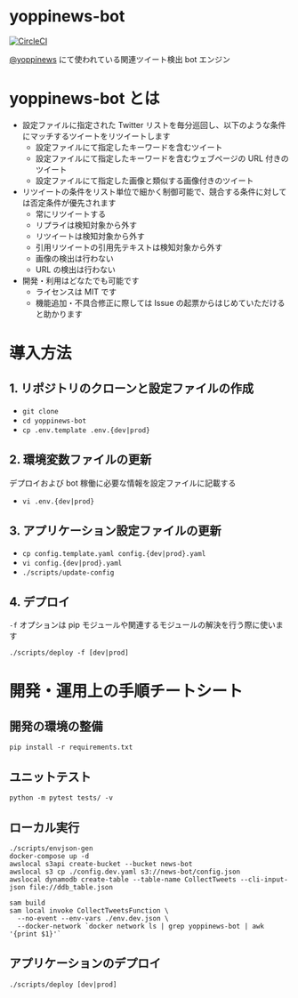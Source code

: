 yoppinews-bot
===============

[![CircleCI](https://circleci.com/gh/53ningen/yoppinews-bot/tree/develop.svg?style=svg)](https://circleci.com/gh/53ningen/yoppinews-bot/tree/develop)

[@yoppinews](https://twitter.com/yoppinews) にて使われている関連ツイート検出 bot エンジン

# yoppinews-bot とは

- 設定ファイルに指定された Twitter リストを毎分巡回し、以下のような条件にマッチするツイートをリツイートします
  - 設定ファイルにて指定したキーワードを含むツイート
  - 設定ファイルにて指定したキーワードを含むウェブページの URL 付きのツイート
  - 設定ファイルにて指定した画像と類似する画像付きのツイート
- リツイートの条件をリスト単位で細かく制御可能で、競合する条件に対しては否定条件が優先されます
  - 常にリツイートする
  - リプライは検知対象から外す
  - リツイートは検知対象から外す
  - 引用リツイートの引用先テキストは検知対象から外す
  - 画像の検出は行わない
  - URL の検出は行わない
- 開発・利用はどなたでも可能です
  - ライセンスは MIT です
  - 機能追加・不具合修正に際しては Issue の起票からはじめていただけると助かります


# 導入方法
## 1. リポジトリのクローンと設定ファイルの作成

- `git clone`
- `cd yoppinews-bot`
- `cp .env.template .env.{dev|prod}`

## 2. 環境変数ファイルの更新

デプロイおよび bot 稼働に必要な情報を設定ファイルに記載する

- `vi .env.{dev|prod}`


## 3. アプリケーション設定ファイルの更新


- `cp config.template.yaml config.{dev|prod}.yaml`
- `vi config.{dev|prod}.yaml`
- `./scripts/update-config`


## 4. デプロイ

`-f` オプションは pip モジュールや関連するモジュールの解決を行う際に使います

```
./scripts/deploy -f [dev|prod]
```


# 開発・運用上の手順チートシート
## 開発の環境の整備

```
pip install -r requirements.txt
```

## ユニットテスト

```
python -m pytest tests/ -v
```

## ローカル実行

```
./scripts/envjson-gen
docker-compose up -d
awslocal s3api create-bucket --bucket news-bot
awslocal s3 cp ./config.dev.yaml s3://news-bot/config.json
awslocal dynamodb create-table --table-name CollectTweets --cli-input-json file://ddb_table.json

sam build
sam local invoke CollectTweetsFunction \
  --no-event --env-vars ./env.dev.json \
  --docker-network `docker network ls | grep yoppinews-bot | awk '{print $1}'`
```

## アプリケーションのデプロイ

```
./scripts/deploy [dev|prod]
```
